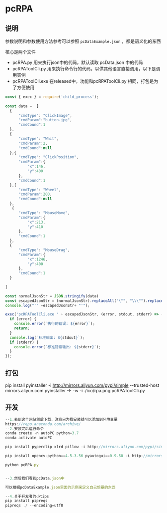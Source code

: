 # pcRPA

## 说明

参数说明和参数使用方法参考可以参照 `pcDataExample.json` ，都是语义化的东西

核心是两个文件

- pcRPA.py 用来执行json中的代码，默认读取 pcData.json 中的代码 
- pcRPAToolCli.py 用来执行命令行的代码，以供其他语言直接调用，以下是调用实例
- pcRPAToolCli.exe 在released中，功能和pcRPAToolCli.py 相同，打包是为了方便使用


```js
const { exec } = require('child_process');
 
const data =  [
  {
      "cmdType": "ClickImage",
      "cmdParam":"button.jpg",
      "cmdCound":1
  },
  {
      "cmdType": "Wait",
      "cmdParam":2,
      "cmdCound":null
  },{
      "cmdType": "ClickPosition",
      "cmdParam":{
          "x":146,
          "y":400
      },
      "cmdCound":1
  },{
      "cmdType": "Wheel",
      "cmdParam":200,
      "cmdCound":null
  },
   {
      "cmdType": "MouseMove",
      "cmdParam":{
          "x":213,
          "y":410
      },
      "cmdCound":1
  },
  {
      "cmdType": "MouseDrag",
      "cmdParam":{
          "x":1246,
          "y":400
      },
      "cmdCound":1
  }
 
]

const normalJsonStr = JSON.stringify(data)
const escapedJsonStr = (normalJsonStr).replaceAll("\"", "\\\"").replaceAll("\\\\", "\\")
console.log("'" +escapedJsonStr+ "'");

exec('pcRPAToolCli.exe ' + escapedJsonStr, (error, stdout, stderr) => {
  if (error) {
    console.error(`执行的错误: ${error}`);
    return;
  }
  console.log(`标准输出: ${stdout}`);
  if (stderr) {
    console.error(`标准错误输出: ${stderr}`);
  }
});


```


## 打包
pip install pyinstaller  -i http://mirrors.aliyun.com/pypi/simple --trusted-host mirrors.aliyun.com
pyinstaller -F -w -i ./ico/rpa.png  pcRPAToolCli.py

## 开发
```js
--1.去到这个网站然后下载，注意只为我安装就可以添加到环境变量
https://repo.anaconda.com/archive/
--2.安装完后运行命令
conda create -n autoPC python=3.7
conda activate autoPC    

pip install pyperclip xlrd pillow -i http://mirrors.aliyun.com/pypi/simple --trusted-host mirrors.aliyun.com

pip install opencv-python==4.5.3.56 pyautogui==0.9.50 -i http://mirrors.aliyun.com/pypi/simple --trusted-host mirrors.aliyun.com

python pcRPA.py   


--3.然后我们看到pcData.json中

可以根据pcDataExample.json里面的示例来定义自己想要的东西

--4.关于开发者的小tips
pip install pipreqs
pipreqs ./ --encoding=utf8

```





